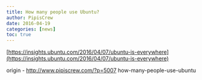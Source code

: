 ```yaml
---
title: How many people use Ubuntu?
author: PipisCrew
date: 2016-04-19
categories: [news]
toc: true
---
```


[https://insights.ubuntu.com/2016/04/07/ubuntu-is-everywhere](https://insights.ubuntu.com/2016/04/07/ubuntu-is-everywhere)

origin - http://www.pipiscrew.com/?p=5007 how-many-people-use-ubuntu